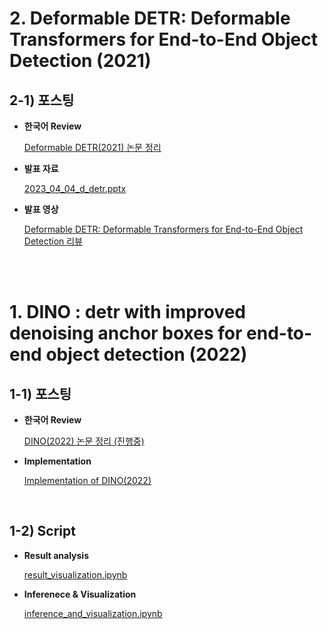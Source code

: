 # 2. Deformable DETR: Deformable Transformers for End-to-End Object Detection (2021)

## 2-1) 포스팅
  
- **한국어 Review**  

  [Deformable DETR(2021) 논문 정리](https://on-jungwoan.github.io/dl_paper/deform_detr/)  

- **발표 자료**  

  [2023_04_04_d_detr.pptx](https://docs.google.com/presentation/d/1KFEG02jlgbZISuvFbilvwaP8PbdQCzAA/edit?usp=sharing&ouid=116507288704586191771&rtpof=true&sd=true)

- **발표 영상**

  [Deformable DETR: Deformable Transformers for End-to-End Object Detection 리뷰](https://youtu.be/vbYOSB7J44A)

<br>
<br>

# 1. DINO : detr with improved denoising anchor boxes for end-to-end object detection (2022)

## 1-1) 포스팅
  
- **한국어 Review**  

  [DINO(2022) 논문 정리 (진행중)](https://on-jungwoan.github.io/dl_paper/dino/)  

- **Implementation**

  [Implementation of DINO(2022)](https://on-jungwoan.github.io/dl_paper/dino_implements/)

<br>

## 1-2) Script
  
- **Result analysis**  

  [result_visualization.ipynb](https://github.com/On-JungWoan/DINO-2022-implement/blob/main/DINO/script/result_visualization.ipynb)  

- **Inferenece & Visualization**

  [inference_and_visualization.ipynb](https://github.com/On-JungWoan/DINO-2022-implement/blob/main/DINO/script/inference_and_visualization.ipynb)
